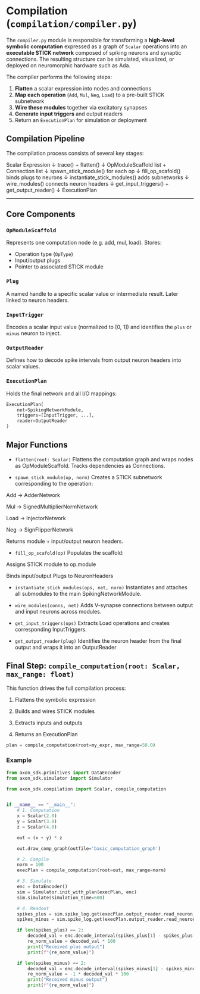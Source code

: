 # Compilation (`compilation/compiler.py`)

The `compiler.py` module is responsible for transforming a **high-level symbolic computation** expressed as a graph of `Scalar` operations into an **executable STICK network** composed of spiking neurons and synaptic connections. The resulting structure can be simulated, visualized, or deployed on neuromorphic hardware such as Ada. 

The compiler performs the following steps:

1. **Flatten** a scalar expression into nodes and connections
2. **Map each operation** (`Add`, `Mul`, `Neg`, `Load`) to a pre-built STICK subnetwork
3. **Wire these modules** together via excitatory synapses
4. **Generate input triggers** and output readers
5. Return an `ExecutionPlan` for simulation or deployment

## Compilation Pipeline
The compilation process consists of several key stages:

Scalar Expression
↓
trace() + flatten()
↓
OpModuleScaffold list + Connection list
↓
spawn_stick_module() for each op
↓
fill_op_scafold() binds plugs to neurons
↓
instantiate_stick_modules() adds subnetworks
↓
wire_modules() connects neuron headers
↓
get_input_triggers() + get_output_reader()
↓
ExecutionPlan


---

##  Core Components

###  `OpModuleScaffold`
Represents one computation node (e.g. add, mul, load). Stores:
- Operation type (`OpType`)
- Input/output plugs
- Pointer to associated STICK module

###  `Plug`
A named handle to a specific scalar value or intermediate result. Later linked to neuron headers.

###  `InputTrigger`
Encodes a scalar input value (normalized to [0, 1]) and identifies the `plus` or `minus` neuron to inject.

###  `OutputReader`
Defines how to decode spike intervals from output neuron headers into scalar values.

###  `ExecutionPlan`
Holds the final network and all I/O mappings:
```python
ExecutionPlan(
    net=SpikingNetworkModule,
    triggers=[InputTrigger, ...],
    reader=OutputReader
)
```

## Major Functions

* `flatten(root: Scalar)`
Flattens the computation graph and wraps nodes as OpModuleScaffold. Tracks dependencies as Connections.

* `spawn_stick_module(op, norm)`
Creates a STICK subnetwork corresponding to the operation:

Add → AdderNetwork

Mul → SignedMultiplierNormNetwork

Load → InjectorNetwork

Neg → SignFlipperNetwork

Returns module + input/output neuron headers.

* `fill_op_scafold(op)`
Populates the scaffold:

Assigns STICK module to op.module

Binds input/output Plugs to NeuronHeaders

* `instantiate_stick_modules(ops, net, norm)`
Instantiates and attaches all submodules to the main SpikingNetworkModule.

* `wire_modules(conns, net)`
Adds V-synapse connections between output and input neurons across modules.

* `get_input_triggers(ops)`
Extracts Load operations and creates corresponding InputTriggers.

* `get_output_reader(plug)`
Identifies the neuron header from the final output and wraps it into an OutputReader

## Final Step: `compile_computation(root: Scalar, max_range: float)`
This function drives the full compilation process:

1. Flattens the symbolic expression

2. Builds and wires STICK modules

3. Extracts inputs and outputs

4. Returns an ExecutionPlan


```python
plan = compile_computation(root=my_expr, max_range=50.0)
```

### Example 
```python
from axon_sdk.primitives import DataEncoder
from axon_sdk.simulator import Simulator

from axon_sdk.compilation import Scalar, compile_computation


if __name__ == "__main__":
    # 1. Computation
    x = Scalar(2.0)
    y = Scalar(3.0)
    z = Scalar(4.0)

    out = (x + y) * z

    out.draw_comp_graph(outfile='basic_computation_graph')

    # 2. Compile
    norm = 100
    execPlan = compile_computation(root=out, max_range=norm)

    # 3. Simulate
    enc = DataEncoder()
    sim = Simulator.init_with_plan(execPlan, enc)
    sim.simulate(simulation_time=600)

    # 4. Readout
    spikes_plus = sim.spike_log.get(execPlan.output_reader.read_neuron_plus.uid, [])
    spikes_minus = sim.spike_log.get(execPlan.output_reader.read_neuron_minus.uid, [])

    if len(spikes_plus) == 2:
        decoded_val = enc.decode_interval(spikes_plus[1] - spikes_plus[0])
        re_norm_value = decoded_val * 100
        print("Received plus output")
        print(f"{re_norm_value}")

    if len(spikes_minus) == 2:
        decoded_val = enc.decode_interval(spikes_minus[1] - spikes_minus[0])
        re_norm_value = -1 * decoded_val * 100
        print("Received minus output")
        print(f"{re_norm_value}")
```
